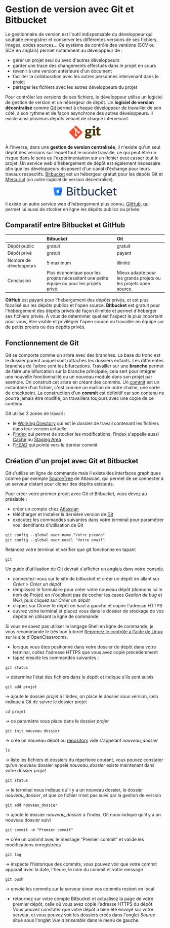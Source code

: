 # Gestion de version avec Git et Bitbucket

Le gestionnaire de version est l'outil indispensable du développeur qui souhaite enregistrer et conserver les différentes versions de ses fichiers, images, codes sources... Ce système de contrôle des versions (SCV ou SCV en anglais) permet notamment au développeur de :
* gérer un projet seul ou avec d'autres développeurs
* garder une trace des changements effectués dans le projet en cours
* revenir à une version antérieure d'un document
* faciliter la collaboration avec les autres personnes intervenant dans le projet
* partager les fichiers avec les autres développeurs du projet

Pour contrôler les versions de ses fichiers, le développeur utilise un logiciel de gestion de version et un hébergeur de dépôt. Un **logiciel de version décentralisé** comme [Git](https://git-scm.com/) permet à chaque développeur de travailler de son côté, à son rythme et de façon asynchrone des autres développeurs. Il existe ainsi plusieurs dépôts venant de chaque intervenant.

<p align="center">
  <img width="100" src="https://github.com/Pixelus/Articles/blob/master/assets/git.png" "Git">
</p>

À l'inverse, dans une **gestion de version centralisée**, il n'existe qu'un seul dépôt des versions sur lequel tout le monde travaille, ce qui peut être un risque dans le sens où l'expérimentation sur un fichier peut casser tout le projet. Un service web d'hébergement de dépôt est également nécessaire afin que les développeurs disposent d'un canal d'échange pour leurs travaux respectifs.
[Bitbucket](https://bitbucket.org/) est un hébergeur gratuit pour les dépôts Git et [Mercurial](https://www.mercurial-scm.org/) (un autre logiciel de version décentralisé).

<p align="center">
  <img width="200" src="https://github.com/Pixelus/Articles/blob/master/assets/bitbucket.png" "Bitbucket">
</p>

Il existe un autre service web d'hébergement plus connu, [GitHub](https://github.com/), qui permet lui aussi de stocker en ligne les dépôts publics ou privés.

## Comparatif entre Bitbucket et GitHub

|  | Bitbucket | Git |
| :---         |     :---      |          :--- |
| Dépôt public   | gratuit     | gratuit    |
| Dépôt privé    | gratuit       | payant      |
| Nombre de développeurs   | 5 maximum     | illimité    |
| Conclusion    | Plus économique pour les projets nécessitant une petite équipe ou pour les projets privé.       | Mieux adapté pour les grands projets ou les projets open source.      |

**GitHub** est payant pour l'hébergement des dépôts privés, et est plus focalisé sur les dépôts publics et l'open source. **Bitbucket** est gratuit pour l'hébergement des dépôts privés de façon illimitée et permet d'héberger ses fichiers privés. À vous de déterminer quel est l'aspect le plus important pour vous, être visible et privilégier l'open source ou travailler en équipe sur de petits projets ou des dépôts privés.

## Fonctionnement de Git

Git se comporte comme un arbre avec des branches. La base du tronc est le dossier parent auquel sont rattachés les dossiers enfants. Les différentes branches de l'arbre sont les bifurcations. Travailler sur une **branche** permet de faire une bifurcation sur la branche principale, cela sert pour intégrer une nouvelle fonctionnalité ou un nouveau module dans son projet par exemple.
On construit cet arbre en créant des commits. Un [commit](https://git-scm.com/docs/git-commit) est un instantané d'un fichier, c'est comme un maillon de notre chaîne, une sorte de checkpoint. La construction d'un **commit** est définitif car son contenu ne pourra jamais être modifié, on travaillera toujours avec une copie de ce contenu.

Git utilise 3 zones de travail :

* le [Working Directory](https://git-scm.com/book/fr/v2/D%C3%A9marrage-rapide-Rudiments-de-Git#Les-trois-%C3%A9tats) qui est le dossier de travail contenant les fichiers dans leur version actuelle
* l'[index](https://git-scm.com/book/fr/v2/Les-bases-de-Git-Enregistrer-des-modifications-dans-le-d%C3%A9p%C3%B4t) qui permet de stocker les modifications, l'index s'appelle aussi [Cache](https://git-scm.com/book/fr/v2/Les-bases-de-Git-Enregistrer-des-modifications-dans-le-d%C3%A9p%C3%B4t) ou [Staging Area](https://git-scm.com/book/fr/v2/Les-bases-de-Git-Enregistrer-des-modifications-dans-le-d%C3%A9p%C3%B4t)
* l'[HEAD](https://git-scm.com/book/fr/v2/Les-tripes-de-Git-R%C3%A9f%C3%A9rences-Git#La-branche-HEAD) qui pointe vers le dernier commit

## Création d'un projet avec Git et Bitbucket

Git s'utilise en ligne de commande mais il existe des interfaces graphiques comme par exemple [SourceTree](https://www.sourcetreeapp.com/) de Atlassian, qui permet de se connecter à un serveur distant pour cloner des dépôts existants.

Pour créer votre premier projet avec Git et Bitbucket, vous devez au préalable :

* créer un compte chez [Atlassian](https://fr.atlassian.com/software/bitbucket)
* télécharger et installer la dernière version de [Git](https://git-scm.com/)
* exécutez les commandes suivantes dans votre terminal pour paramétrer vos identifiants d'utilisation de Git

```
git config --global user.name "Votre pseudo"
git config --global user.email "Votre email"
```

Relancez votre terminal et vérifier que git fonctionne en tapant

```
git
```

Un guide d'utilisation de Git devrait s'afficher en anglais dans votre console.

* connectez-vous sur le site de bitbucket et créer un dépôt en allant sur *Créer > Créer un dépôt*
* remplissez le formulaire pour créer votre nouveau dépôt (donnons lui le nom de Projet) en n'oubliant pas de cocher les cases *Gestion de bug* et *Wiki*, puis cliquez sur *Créer un dépôt*
* cliquez sur Cloner le dépôt en haut à gauche et copier l'adresse HTTPS
* ouvrez votre terminal et placez vous dans le dossier de stockage de vos dépôts en utilisant la ligne de commande

Si vous ne savez pas utiliser le langage Shell en ligne de commande, je vous recommande le très bon tutoriel [Reprenez le contrôle à l'aide de Linux](https://openclassrooms.com/fr/courses/43538-reprenez-le-controle-a-laide-de-linux/38076-entrer-une-commande) sur le site d'OpenClassrooms.

* lorsque vous êtes positionné dans votre dossier de dépôt dans votre terminal, collez l'adresse HTTPS que vous avez copié précédemment
* tapez ensuite les commandes suivantes :
 
```
git status
```
→ détermine l'état des fichiers dans le dépôt et indique s'ils sont suivis
```
git add projet
```
→ ajoute le dossier *projet* à l'index, on place le dossier sous version, cela indique à Git de suivre le dossier projet
```
cd projet
```
→ ce paramètre vous place dans le dossier *projet*
```
git init nouveau dossier
```
→ crée un nouveau dépôt ou [repository](https://fr.wikipedia.org/wiki/D%C3%A9p%C3%B4t_(informatique)) vide s'appelant *nouveau_dossier*
```
ls
```
→ liste les fichiers et dossiers du répertoire courant, vous pouvez constater qu'un nouveau dossier appelé *nouveau_dossier* existe maintenant dans votre dossier *projet*
```
git status
```
→ le terminal nous indique qu'il y a un nouveau dossier, le dossier *nouveau_dossier*, et que ce fichier n'est pas suivi par la gestion de version
```
git add nouveau_dossier
```
→ ajoute le dossier *nouveau_dossier* à l'index, Git nous indique qu'il y a un nouveau dossier suivi
```
git commit -m "Premier commit"
```
→ crée un commit avec le message "Premier commit" et valide les modifications enregistrées
```
git log
```
→ inspecte l'historique des commits, vous pouvez voir que votre commit apparaît avec la date, l'heure, le nom du commit et votre message
```
git push
```
 → envoie les commits sur le serveur sinon vos commits restent en local

* retournez sur votre compte Bitbucket et actualisez la page de votre premier dépôt, celle où vous avez copié l'adresse HTTPS du dépôt. Vous pouvez constater que votre dépôt a bien été envoyé sur votre serveur, et vous pouvez voir les dossiers créés dans l'onglet *Source* situé sous l'onglet *Vue d'ensemble* dans le menu de gauche.
